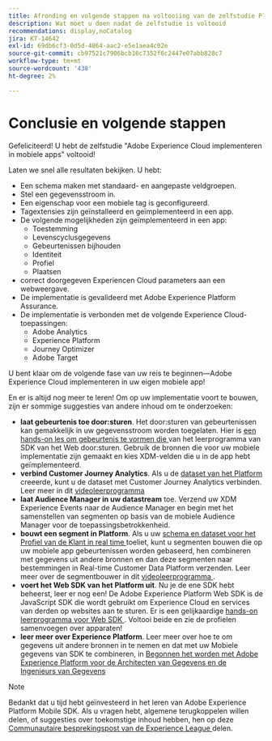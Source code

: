 ```yaml
---
title: Afronding en volgende stappen na voltooiing van de zelfstudie Platform Mobile SDK
description: Wat moet u doen nadat de zelfstudie is voltooid
recommendations: display,noCatalog
jira: KT-14642
exl-id: 69db6cf3-0d5d-4864-aac2-e5e1aea4c02e
source-git-commit: cb97521c7906bcb16c7352f6c2447e07abb828c7
workflow-type: tm+mt
source-wordcount: '438'
ht-degree: 2%

---
```


# Conclusie en volgende stappen

Gefeliciteerd! U hebt de zelfstudie &quot;Adobe Experience Cloud implementeren in mobiele apps&quot; voltooid!

Laten we snel alle resultaten bekijken. U hebt:

* Een schema maken met standaard- en aangepaste veldgroepen.
* Stel een gegevensstroom in.
* Een eigenschap voor een mobiele tag is geconfigureerd.
* Tagextensies zijn geïnstalleerd en geïmplementeerd in een app.
* De volgende mogelijkheden zijn geïmplementeerd in een app:
   * Toestemming
   * Levenscyclusgegevens
   * Gebeurtenissen bijhouden
   * Identiteit
   * Profiel
   * Plaatsen
* correct doorgegeven Experiencen Cloud parameters aan een webweergave.
* De implementatie is gevalideerd met Adobe Experience Platform Assurance.
* De implementatie is verbonden met de volgende Experience Cloud-toepassingen:
   * Adobe Analytics
   * Experience Platform
   * Journey Optimizer
   * Adobe Target

U bent klaar om de volgende fase van uw reis te beginnen—Adobe Experience Cloud implementeren in uw eigen mobiele app!

En er is altijd nog meer te leren! Om op uw implementatie voort te bouwen, zijn er sommige suggesties van andere inhoud om te onderzoeken:

* **laat gebeurtenis toe door:sturen**. Het door:sturen van gebeurtenissen kan gemakkelijk in uw gegevensstroom worden toegelaten. Hier is [ een hands-on les om gebeurtenis te vormen die ](https://experienceleague.adobe.com/docs/platform-learn/implement-web-sdk/event-forwarding/setup-event-forwarding.html?lang=nl-NL) van het leerprogramma van SDK van het Web door:sturen. Gebruik de bronnen die voor uw mobiele implementatie zijn gemaakt en kies XDM-velden die u in de app hebt geïmplementeerd.
* **verbind Customer Journey Analytics**. Als u de [ dataset van het Platform ](platform.md) creeerde, kunt u de dataset met Customer Journey Analytics verbinden. Leer meer in dit [ videoleerprogramma ](https://experienceleague.adobe.com/docs/customer-journey-analytics-learn/tutorials/connections/connecting-customer-journey-analytics-to-data-sources-in-platform.html?lang=nl-NL)
* **laat Audience Manager in uw datastream** toe. Verzend uw XDM Experience Events naar de Audience Manager en begin met het samenstellen van segmenten op basis van de mobiele Audience Manager voor de toepassingsbetrokkenheid.
* **bouwt een segment in Platform**. Als u uw [ schema en dataset voor het Profiel van de Klant in real time ](platform.md) toeliet, kunt u segmenten bouwen die op uw mobiele app gebeurtenissen worden gebaseerd, hen combineren met gegevens uit andere bronnen en dan deze segmenten naar bestemmingen in Real-time Customer Data Platform verzenden. Leer meer over de segmentbouwer in dit [ videoleerprogramma ](https://experienceleague.adobe.com/docs/platform-learn/tutorials/audiences/create-audiences.html?lang=nl-NL).
* **voert het Web SDK van het Platform uit**. Nu je de ene SDK hebt beheerst, leer er nog een! De Adobe Experience Platform Web SDK is de JavaScript SDK die wordt gebruikt om Experience Cloud en services van derden op websites aan te sturen. Er is een gelijkaardige [ hands-on leerprogramma voor Web SDK ](https://experienceleague.adobe.com/docs/platform-learn/implement-web-sdk/overview.html?lang=nl-NL). Voltooi beide en zie de profielen samenvoegen over apparaten!
* **leer meer over Experience Platform**. Leer meer over hoe te om gegevens uit andere bronnen in te nemen en dat met uw Mobiele gegevens van SDK te combineren, in [ Begonnen het worden met Adobe Experience Platform voor de Architecten van Gegevens en de Ingenieurs van Gegevens ](https://experienceleague.adobe.com/docs/platform-learn/getting-started-for-data-architects-and-data-engineers/overview.html?lang=nl-NL)


>[!NOTE]
>
>Bedankt dat u tijd hebt geïnvesteerd in het leren van Adobe Experience Platform Mobile SDK. Als u vragen hebt, algemene terugkoppelen willen delen, of suggesties over toekomstige inhoud hebben, hen op deze [ Communautaire besprekingspost van de Experience League ](https://experienceleaguecommunities.adobe.com:443/t5/adobe-experience-platform-data/tutorial-discussion-implement-adobe-experience-cloud-in-mobile/td-p/443796) delen.
